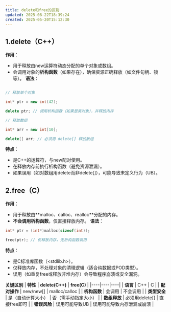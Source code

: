 ```yaml
---
title: delete和free的区别
updated: 2025-08-22T18:39:24
created: 2025-05-20T15:12:30
---
```


## 1.delete（C++）
**作用**：
- 用于释放由new运算符动态分配的单个对象或数组。
- 会调用对象的**析构函数**（如果存在），确保资源正确释放（如文件句柄、锁等）。
**语法**：
```c++

// 释放单个对象

int* ptr = new int(42);

delete ptr; // 调用析构函数（如果是类对象），并释放内存

// 释放数组

int* arr = new int[10];

delete[] arr; // 必须用 delete[] 释放数组
```
**特点**：
- 是C++的运算符，与new配对使用。
- 在释放内存前执行析构函数（避免资源泄漏）。
- 如果误用（如对数组用delete而非delete\[\]），可能导致未定义行为（UB）。

## 2.free（C）
**作用**：
- 用于释放由**​malloc、calloc、realloc**分配的内存。
- **不会调用析构函数**，仅直接释放内存。
**语法**：
```c++
int* ptr = (int*)malloc(sizeof(int));

free(ptr); // 仅释放内存，无析构函数调用
```
**特点**：
- 是C标准库函数（\<stdlib.h\>）。
- 仅释放内存，不处理对象的清理逻辑（适合纯数据或POD类型）。
- 误用（如重复free或释放非堆内存）会导致程序崩溃或安全漏洞。

**关键区别**
| **特性** | **delete(C++)** | **free(C)** |
|----|----|----|
| **语言** | C++ | C |
| **配对操作** | new/new\[\] | malloc/calloc |
| **析构函数** | 会调用 | 不会调用 |
| **类型安全** | 是（自动计算大小） | 否（需手动指定大小） |
| **数组释放** | 必须用delete\[\] | 直接free即可 |
| **错误风险** | 误用可能导致UB | 误用可能导致内存泄漏或崩溃 |

